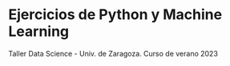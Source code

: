 # Ejercicios de Python y Machine Learning
Taller Data Science - Univ. de Zaragoza. Curso de verano 2023
